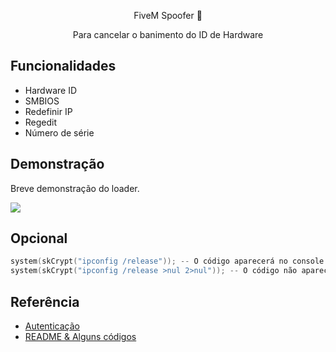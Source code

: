 <p align="center">
FiveM Spoofer 🎯
</h1>

<p align="center">
Para cancelar o banimento do ID de Hardware
</p>

## Funcionalidades

- Hardware ID
- SMBIOS
- Redefinir IP
- Regedit
- Número de série

## Demonstração

Breve demonstração do loader.

![](https://cdn.discordapp.com/attachments/899301537183060009/1063777098013089872/demonstracao_1.gif)

## Opcional

```c++
system(skCrypt("ipconfig /release")); -- O código aparecerá no console.
system(skCrypt("ipconfig /release >nul 2>nul")); -- O código não aparecerá no console.
```

## Referência

 - [Autenticação](https://github.com/KeyAuth/KeyAuth-CPP-Example)
 - [README & Alguns códigos](https://github.com/Slackes/Warzone-Spoofer)
